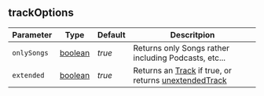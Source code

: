 ## trackOptions

Parameter | Type | Default | Descritpion
---|---|---|---
`onlySongs` | [boolean](https://developer.mozilla.org/en-US/docs/Web/JavaScript/Reference/Global_Objects/Boolean) | *true* | Returns only Songs rather including Podcasts, etc...
`extended` | [boolean](https://developer.mozilla.org/en-US/docs/Web/JavaScript/Reference/Global_Objects/Boolean) | *true* | Returns an [Track](https://github.com/zyrouge/genius-lyrics/wiki/Tracks-(Class)) if true, or returns [unextendedTrack](https://github.com/zyrouge/genius-lyrics/wiki/Track-(Unextended))
